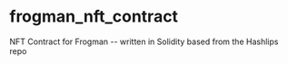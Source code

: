 # frogman_nft_contract
NFT Contract for Frogman -- written in Solidity based from the Hashlips repo 
